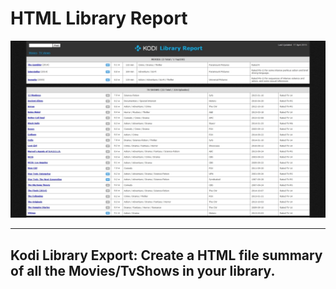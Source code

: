 
HTML Library Report
=

![screenshot](https://raw.githubusercontent.com/Steveb1968/script.html.library-report/master/_screenshots/screenshot02.jpg)

---
Kodi Library Export: Create a HTML file summary of all the Movies/TvShows in your library.
-